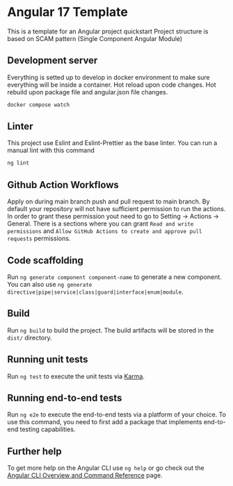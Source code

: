 # Angular 17 Template

This is a template for an Angular project quickstart
Project structure is based on SCAM pattern (Single Component Angular Module)

## Development server

Everything is setted up to develop in docker environment to make sure everything will be inside a container.
Hot reload upon code changes.
Hot rebuild upon package file and angular.json file changes.

```bash
docker compose watch
```

## Linter

This project use Eslint and Eslint-Prettier as the base linter. You can run a manual lint with this command

```bash
ng lint
```

## Github Action Workflows

Apply on during main branch push and pull request to main branch. By default your repository will not have sufficient permission to run the actions.
In order to grant these permission yout need to go to Setting -> Actions -> General.
There is a sections where you can grant `Read and write permissions` and `Allow GitHub Actions to create and approve pull requests` permissions.

## Code scaffolding

Run `ng generate component component-name` to generate a new component. You can also use `ng generate directive|pipe|service|class|guard|interface|enum|module`.

## Build

Run `ng build` to build the project. The build artifacts will be stored in the `dist/` directory.

## Running unit tests

Run `ng test` to execute the unit tests via [Karma](https://karma-runner.github.io).

## Running end-to-end tests

Run `ng e2e` to execute the end-to-end tests via a platform of your choice. To use this command, you need to first add a package that implements end-to-end testing capabilities.

## Further help

To get more help on the Angular CLI use `ng help` or go check out the [Angular CLI Overview and Command Reference](https://angular.io/cli) page.
